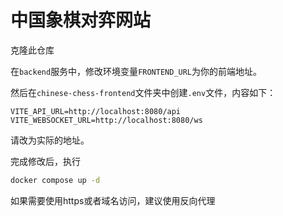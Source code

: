 # 中国象棋对弈网站

克隆此仓库

在`backend`服务中，修改环境变量`FRONTEND_URL`为你的前端地址。

然后在`chinese-chess-frontend`文件夹中创建`.env`文件，内容如下：

```
VITE_API_URL=http://localhost:8080/api
VITE_WEBSOCKET_URL=http://localhost:8080/ws
```

请改为实际的地址。

完成修改后，执行

```sh
docker compose up -d
```

如果需要使用https或者域名访问，建议使用反向代理